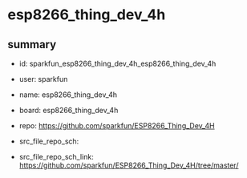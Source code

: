# esp8266_thing_dev_4h
 
## summary 
* id: sparkfun_esp8266_thing_dev_4h_esp8266_thing_dev_4h
* user: sparkfun
* name: esp8266_thing_dev_4h
* board: esp8266_thing_dev_4h
* repo: https://github.com/sparkfun/ESP8266_Thing_Dev_4H



* src_file_repo_sch: 
* src_file_repo_sch_link: https://github.com/sparkfun/ESP8266_Thing_Dev_4H/tree/master/






